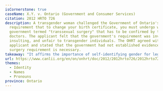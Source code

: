 ```yaml
---
isCornerstone: true
caseName: X.Y. v. Ontario (Government and Consumer Services)
citation: 2012 HRTO 726
description: A transgender woman challenged the Government of Ontario's
  requirement that to change your birth certificate, you must undergo what the
  government termed "transsexual surgery" that has to be confirmed by two
  doctors. The applicant felt that the government's requirement was invasive,
  insulting, and unfair to transgender individuals. The OHRT agreed with the
  applicant and stated that the government had not established evidence that the
  surgery requirement is necessary.
takeaway: "It affirms the importance of self-identifying gender for legal purposes. "
url: https://www.canlii.org/en/on/onhrt/doc/2012/2012hrto726/2012hrto726.html?resultIndex=1
themes:
  - Identity
  - Names
  - Pronouns
province: Ontario
---
```

